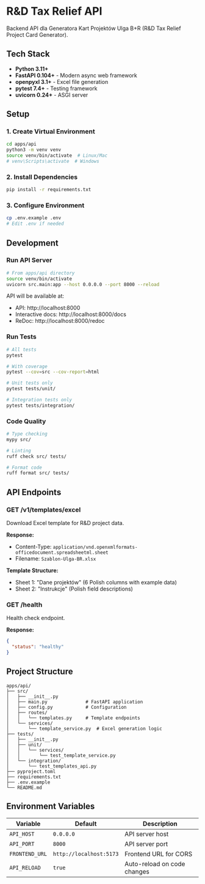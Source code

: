 # R&D Tax Relief API

Backend API dla Generatora Kart Projektów Ulga B+R (R&D Tax Relief Project Card Generator).

## Tech Stack

- **Python 3.11+**
- **FastAPI 0.104+** - Modern async web framework
- **openpyxl 3.1+** - Excel file generation
- **pytest 7.4+** - Testing framework
- **uvicorn 0.24+** - ASGI server

## Setup

### 1. Create Virtual Environment

```bash
cd apps/api
python3 -m venv venv
source venv/bin/activate  # Linux/Mac
# venv\Scripts\activate  # Windows
```

### 2. Install Dependencies

```bash
pip install -r requirements.txt
```

### 3. Configure Environment

```bash
cp .env.example .env
# Edit .env if needed
```

## Development

### Run API Server

```bash
# From apps/api directory
source venv/bin/activate
uvicorn src.main:app --host 0.0.0.0 --port 8000 --reload
```

API will be available at:
- API: http://localhost:8000
- Interactive docs: http://localhost:8000/docs
- ReDoc: http://localhost:8000/redoc

### Run Tests

```bash
# All tests
pytest

# With coverage
pytest --cov=src --cov-report=html

# Unit tests only
pytest tests/unit/

# Integration tests only
pytest tests/integration/
```

### Code Quality

```bash
# Type checking
mypy src/

# Linting
ruff check src/ tests/

# Format code
ruff format src/ tests/
```

## API Endpoints

### GET /v1/templates/excel

Download Excel template for R&D project data.

**Response:**
- Content-Type: `application/vnd.openxmlformats-officedocument.spreadsheetml.sheet`
- Filename: `Szablon-Ulga-BR.xlsx`

**Template Structure:**
- Sheet 1: "Dane projektów" (6 Polish columns with example data)
- Sheet 2: "Instrukcje" (Polish field descriptions)

### GET /health

Health check endpoint.

**Response:**
```json
{
  "status": "healthy"
}
```

## Project Structure

```
apps/api/
├── src/
│   ├── __init__.py
│   ├── main.py              # FastAPI application
│   ├── config.py            # Configuration
│   ├── routes/
│   │   └── templates.py     # Template endpoints
│   └── services/
│       └── template_service.py  # Excel generation logic
├── tests/
│   ├── __init__.py
│   ├── unit/
│   │   └── services/
│   │       └── test_template_service.py
│   └── integration/
│       └── test_templates_api.py
├── pyproject.toml
├── requirements.txt
├── .env.example
└── README.md
```

## Environment Variables

| Variable | Default | Description |
|----------|---------|-------------|
| `API_HOST` | `0.0.0.0` | API server host |
| `API_PORT` | `8000` | API server port |
| `FRONTEND_URL` | `http://localhost:5173` | Frontend URL for CORS |
| `API_RELOAD` | `true` | Auto-reload on code changes |

